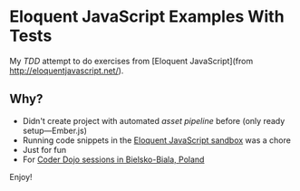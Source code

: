 # Eloquent JavaScript Examples With Tests

My *TDD* attempt to do exercises from [Eloquent JavaScript](from http://eloquentjavascript.net/).

## Why?

- Didn't create project with automated *asset pipeline* before (only ready setup—Ember.js)
- Running code snippets in the [Eloquent JavaScript sandbox](http://eloquentjavascript.net/code/) was a chore
- Just for fun
- For [Coder Dojo sessions in Bielsko-Biala, Poland](https://www.facebook.com/events/1018846984802426/)

Enjoy!

